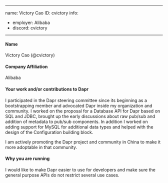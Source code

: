 -------------------------------------------------------------
name: Victory Cao
ID: cvictory
info:
  - employer: Alibaba
  - discord: cvictory
-------------------------------------------------------------

#### Name

Victory Cao	 (@cvictory)
 
#### Company Affiliation

Alibaba

#### Your work and/or contributions to Dapr

I participated in the Dapr steering committee since its beginning as a bootstrapping member and advocated Dapr inside my organization and community.
I worked on the proposal for a Database API for Dapr based on SQL and JDBC, brought up the early discussions about raw pub/sub and addition of metadata to pub/sub components.
In addition I worked on adding support for MySQL for additional data types and helped with the design of the Configuration building block.

I am actively promoting the Dapr project and community in China to make it more adoptable in that community.

#### Why you are running

I would like to make Dapr easier to use for developers and make sure the general purpose APIs do not restrict several use cases.

